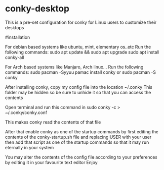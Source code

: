 # conky-desktop
This is a pre-set configuration for conky for Linux users to customize their desktops

#installation

For debian based systems like ubuntu, mint, elementary os..etc
Run the following commands:
  sudo apt update && sudo apt upgrade
  sudo apt install conky-all

For Arch based systems like Manjaro, Arch linux...
Run the following commands:
  sudo pacman -Syyuu
  pamac install conky or sudo pacman -S conky
  
 After installing conky, copy my config file into the location ~/.conky
This folder may be hidden so be sure to unhide it so that you can access the contents
 
 Open terminal and run this command in sudo
   conky -c > ~/.conky/conky.conf
   
  This makes conky read the contents of that file
  
  After that enable conky as one of the startup commands by first editing the contents of the conky-startup.sh file and replacing USER with your user then add that script as one of the startup commands so that it may run eternally in your system
  
  You may alter the contents of the config file according to your preferences by editing it in your favourite text editor
  Enjoy
  
